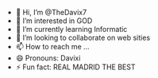 - 👋 Hi, I’m @TheDavix7
- 👀 I’m interested in GOD
- 🌱 I’m currently learning Informatic
- 💞️ I’m looking to collaborate on web sities
- 📫 How to reach me ...
- 😄 Pronouns: Davixi
- ⚡ Fun fact: REAL MADRID THE BEST

<!---
TheDavix7/TheDavix7 is a ✨ special ✨ repository because its `README.md` (this file) appears on your GitHub profile.
You can click the Preview link to take a look at your changes.
--->
